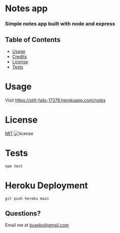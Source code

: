 
# Notes app

### Simple notes app built with node and express

## Table of Contents
  - [Usage](#usage)
  - [Credits](#credits)
  - [License](#license)
  - [Tests](#tests)
    

# Usage
Visit https://still-falls-17378.herokuapp.com/notes

# License
[MIT](https://choosealicense.com/licenses/mit/)  ![license](https://img.shields.io/badge/license-MIT-blue)

# Tests
```npm test```

# Heroku Deployment

```git push heroku main```


## Questions?
Email me at [bvasko@gmail.com](bvasko@gmail.com)
    